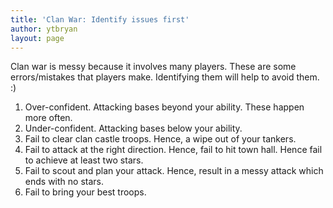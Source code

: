 ```yaml
---
title: 'Clan War: Identify issues first'
author: ytbryan
layout: page
---
```

Clan war is messy because it involves many players. These are some errors/mistakes that players make. Identifying them will help to avoid them. :) 

1. Over-confident. Attacking bases beyond your ability. These happen more often.  
2. Under-confident. Attacking bases below your ability.  
3. Fail to clear clan castle troops. Hence, a wipe out of your tankers.  
4. Fail to attack at the right direction. Hence, fail to hit town hall. Hence fail to achieve at least two stars.  
5. Fail to scout and plan your attack. Hence, result in a messy attack which ends with no stars.  
6. Fail to bring your best troops.